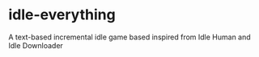 # idle-everything
A text-based incremental idle game based inspired from Idle Human and Idle Downloader
